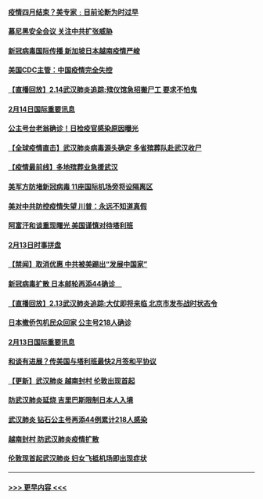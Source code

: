 #### [疫情四月结束？美专家﹕目前论断为时过早](../pages/prog202/a102777248.md?t=02150344) 
#### [慕尼黑安全会议 关注中共扩张威胁](../pages/prog202/a102777254.md?t=02150344) 
#### [新冠病毒国际传播 新加坡日本越南疫情严峻](../pages/prog202/a102777245.md?t=02150344) 
#### [美国CDC主管：中国疫情完全失控](../pages/prog202/a102777236.md?t=02150344) 
#### [【直播回放】2.14武汉肺炎追踪:殡仪馆急招搬尸工 要求不怕鬼](../pages/prog202/a102777141.md?t=02150344) 
#### [2月14日国际重要讯息](../pages/prog202/a102777073.md?t=02150344) 
#### [公主号台老翁确诊！日检疫官感染原因曝光](../pages/prog202/a102777075.md?t=02150344) 
#### [【全球疫情直击】武汉肺炎病毒源头确定 多省殡葬队赴武汉收尸](../pages/prog202/a102777026.md?t=02150344) 
#### [【疫情最前线】多地殡葬业急援武汉](../pages/prog202/a102776986.md?t=02150344) 
#### [美军方防堵新冠病毒 11座国际机场旁将设隔离区](../pages/prog202/a102776870.md?t=02150344) 
#### [美对中共防控疫情失望 川普：永远不知道真假](../pages/prog202/a102776836.md?t=02150344) 
#### [阿富汗和谈重现曙光 美国谨慎对待塔利班](../pages/prog202/a102776748.md?t=02150344) 
#### [2月13日时事拼盘](../pages/prog202/a102776689.md?t=02150344) 
#### [【禁闻】取消优惠 中共被美踢出“发展中国家”](../pages/prog202/a102776670.md?t=02150344) 
#### [新冠病毒扩散 日本邮轮再添44确诊　](../pages/prog202/a102776518.md?t=02150344) 
#### [【直播回放】2.13武汉肺炎追踪:大仗即将来临 北京市发布战时状态令](../pages/prog202/a102776399.md?t=02150344) 
#### [日本撤侨包机民众回家 公主号218人确诊](../pages/prog202/a102776346.md?t=02150344) 
#### [2月13日国际重要讯息](../pages/prog202/a102776339.md?t=02150344) 
#### [和谈有进展？传美国与塔利班最快2月签和平协议](../pages/prog202/a102776291.md?t=02150344) 
#### [【更新】武汉肺炎 越南封村 伦敦出现首起](../pages/prog202/a102770740.md?t=02150344) 
#### [防武汉肺炎延烧 吉里巴斯限制日本人入境](../pages/prog202/a102776276.md?t=02150344) 
#### [武汉肺炎 钻石公主号再添44例累计218人感染](../pages/prog202/a102776089.md?t=02150344) 
#### [越南封村 防武汉肺炎疫情扩散](../pages/prog202/a102776214.md?t=02150344) 
#### [伦敦现首起武汉肺炎 妇女飞抵机场即出现症状](../pages/prog202/a102776031.md?t=02150344) 

----
#### [ >>> 更早内容 <<< ](../indexes/prog202-earlier.md)
